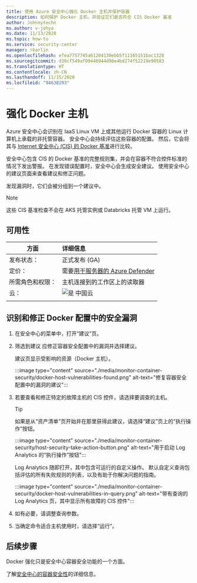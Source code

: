```yaml
---
title: 使用 Azure 安全中心强化 Docker 主机并保护容器
description: 如何保护 Docker 主机，并验证它们是否符合 CIS Docker 基准
author: Johnnytechn
ms.author: v-johya
ms.date: 11/13/2020
ms.topic: how-to
ms.service: security-center
manager: rkarlin
ms.openlocfilehash: efea7757745a61204130ebb5f11165151bac1328
ms.sourcegitcommit: d30cf549af09446944d98e4bd274f52219e90583
ms.translationtype: HT
ms.contentlocale: zh-CN
ms.lasthandoff: 11/15/2020
ms.locfileid: "94638293"
---
```

# <a name="harden-your-docker-hosts"></a>强化 Docker 主机

Azure 安全中心会识别在 IaaS Linux VM 上或其他运行 Docker 容器的 Linux 计算机上承载的非托管容器。 安全中心会持续评估这些容器的配置。 然后，它会将其与 [Internet 安全中心 (CIS) 的 Docker 基准](https://www.cisecurity.org/benchmark/docker/)进行比较。

安全中心包含 CIS 的 Docker 基准的完整规则集，并会在容器不符合控件标准的情况下发出警报。 在发现错误配置时，安全中心会生成安全建议。 使用安全中心的建议页面来查看建议和修正问题。

发现漏洞时，它们会被分组到一个建议中。

>[!NOTE]
> 这些 CIS 基准检查不会在 AKS 托管实例或 Databricks 托管 VM 上运行。

## <a name="availability"></a>可用性

|方面|详细信息|
|----|:----|
|发布状态：|正式发布 (GA)|
|定价：|需要[用于服务器的 Azure Defender](defender-for-servers-introduction.md)|
|所需角色和权限：|主机连接到的工作区上的读取器|
|云：|![是](./media/icons/yes-icon.png) 中国云|
|||

## <a name="identify-and-remediate-security-vulnerabilities-in-your-docker-configuration"></a>识别和修正 Docker 配置中的安全漏洞

1. 在安全中心的菜单中，打开“建议”页。

1. 筛选到建议 应修正容器安全配置中的漏洞并选择建议。

    建议页显示受影响的资源（Docker 主机）。 

    :::image type="content" source="./media/monitor-container-security/docker-host-vulnerabilities-found.png" alt-text="修复容器安全配置中的漏洞的建议":::

1. 若要查看和修正特定的故障主机的 CIS 控件，请选择要调查的主机。 

    > [!TIP]
    > 如果是从“资产清单”页开始并在那里获得此建议，请选择“建议”页上的“执行操作”按钮。
    >
    > :::image type="content" source="./media/monitor-container-security/host-security-take-action-button.png" alt-text="用于启动 Log Analytics 的“执行操作”按钮":::

    Log Analytics 随即打开，其中包含可运行的自定义操作。 默认自定义查询包括评估的所有失败规则的列表，以及有助于你解决问题的指南。

    :::image type="content" source="./media/monitor-container-security/docker-host-vulnerabilities-in-query.png" alt-text="带有查询的 Log Analytics 页，其中显示所有故障的 CIS 控件":::

1. 如有必要，请调整查询参数。

1. 当确定命令适合主机使用时，请选择“运行”。


## <a name="next-steps"></a>后续步骤

Docker 强化只是安全中心容器安全功能的一个方面。 

了解[安全中心的容器安全性](container-security.md)的详细信息。

